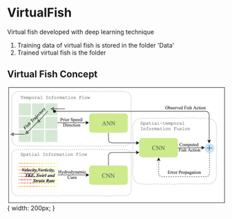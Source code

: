 # VirtualFish
Virtual fish developed with deep learning technique

1. Training data of virtual fish is stored in the folder 'Data'
2. Trained virtual fish is the folder

## Virtual Fish Concept
![MA](https://github.com/jundongq/VirtualFish/blob/master/TrainedModel/VirtualFish_1.jpg){ width: 200px; }
